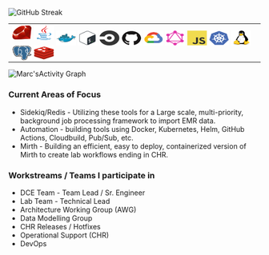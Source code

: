 ![GitHub Streak](https://github-readme-streak-stats.herokuapp.com/?user=marcdumontier&theme=tokyonight)

<table border="0">
<tr>
  <td>
    
<img alt="Ruby" height="30" width="40" src="https://raw.githubusercontent.com/devicons/devicon/master/icons/ruby/ruby-original.svg">

<img alt="Java" height="30" width="40" src="https://raw.githubusercontent.com/devicons/devicon/master/icons/java/java-original.svg">

<img align="center" alt="Docker" height="30" width="40" src="https://raw.githubusercontent.com/devicons/devicon/master/icons/docker/docker-original.svg">

<img align="center" alt="Bash" height="30" width="40" src="https://raw.githubusercontent.com/devicons/devicon/master/icons/bash/bash-original.svg">

<img align="center" alt="CircleCI" height="30" width="40" src="https://raw.githubusercontent.com/devicons/devicon/master/icons/circleci/circleci-plain.svg">



<img align="center" alt="GitHub" height="30" width="40" src="https://raw.githubusercontent.com/devicons/devicon/master/icons/github/github-original.svg">

<img align="center" alt="GCP" height="30" width="40" src="https://raw.githubusercontent.com/devicons/devicon/master/icons/googlecloud/googlecloud-original.svg">

<img align="center" alt="GraphQL" height="30" width="40" src="https://raw.githubusercontent.com/devicons/devicon/master/icons/graphql/graphql-plain.svg">

<img align="center" alt="JS" height="30" width="40" src="https://raw.githubusercontent.com/devicons/devicon/master/icons/javascript/javascript-original.svg">

<img align="center" alt="Kubernetes" height="30" width="40" src="https://raw.githubusercontent.com/devicons/devicon/master/icons/kubernetes/kubernetes-plain.svg">

<img align="center" alt="Linux" height="30" width="40" src="https://raw.githubusercontent.com/devicons/devicon/master/icons/linux/linux-original.svg">

<img align="center" alt="Postgresql" height="30" width="40" src="https://raw.githubusercontent.com/devicons/devicon/master/icons/postgresql/postgresql-original.svg">

<img align="center" alt="Redis" height="30" width="40" src="https://raw.githubusercontent.com/devicons/devicon/master/icons/redis/redis-original.svg">

  </td>
  </tr>
</table>



![Marc'sActivity Graph](https://activity-graph.herokuapp.com/graph?username=marcdumontier&custom_title=Marc%27s%20Contribution%20Graph&theme=nord&bg_color=282828&hide_border=true&line=5E35B1&point=5E35B1)

### Current Areas of Focus
* Sidekiq/Redis - Utilizing these tools for a Large scale, multi-priority, background job processing framework to import EMR data.
* Automation - building tools using Docker, Kubernetes, Helm, GitHub Actions, Cloudbuild, Pub/Sub, etc.
* Mirth - Building an efficient, easy to deploy, containerized version of Mirth to create lab workflows ending in CHR.

### Workstreams / Teams I participate in
* DCE Team - Team Lead / Sr. Engineer
* Lab Team - Technical Lead
* Architecture Working Group (AWG)
* Data Modelling Group
* CHR Releases / Hotfixes
* Operational Support (CHR)
* DevOps
